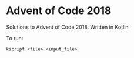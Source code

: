 # Advent of Code 2018

Solutions to Advent of Code 2018. Written in Kotlin

To run:
```
kscript <file> <input_file>
```
